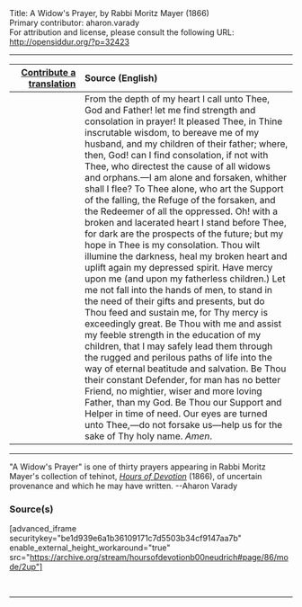<html>
<head></head>
<body>
Title: A Widow's Prayer, by Rabbi Moritz Mayer (1866)<br />
Primary contributor: aharon.varady<br />
For attribution and license, please consult the following URL: <a href="http://opensiddur.org/?p=32423">http://opensiddur.org/?p=32423</a>
<p />
<hr />

<table style="margin-left: auto;margin-right: auto;" class="draggable">
<thead><tr><th id="x" style="text-align: right;"><a href="/contributing/upload/">Contribute a translation</a></th><th style="text-align: left;">Source (English)</th></tr></thead>
<tbody>
<tr><td style="vertical-align:top;" width="25%">
<div class="liturgy"><span lang="he">

</span></div></td>
 
<td style="vertical-align:top;">
<div class="english">
From the depth of my heart I call unto Thee, God and Father! let me find strength and consolation in prayer! It pleased Thee, in Thine inscrutable wisdom, to bereave me of my husband, and my children of their father; where, then, God! can I find consolation, if not with Thee, who directest the cause of all widows and orphans.—I am alone and forsaken, whither shall I flee? To Thee alone, who art the Support of the falling, the Refuge of the forsaken, and the Redeemer of all the oppressed. Oh! with a broken and lacerated heart I stand before Thee, for dark are the prospects of the future; but my hope in Thee is my consolation. Thou wilt illumine the darkness, heal my broken heart and uplift again my depressed spirit. Have mercy upon me (and upon my fatherless children.) Let me not fall into the hands of men, to stand in the need of their gifts and presents, but do Thou feed and sustain me, for Thy mercy is exceedingly great. Be Thou with me and assist my feeble strength in the education of my children, that I may safely lead them through the rugged and perilous paths of life into the way of eternal beatitude and salvation. Be Thou their constant Defender, for man has no better Friend, no mightier, wiser and more loving Father, than my God. Be Thou our Support and Helper in time of need. Our eyes are turned unto Thee,—do not forsake us—help us for the sake of Thy holy name. <em>Amen</em>. 
</div></td></tr>
</tbody></table>

<hr />

"A Widow's Prayer" is one of thirty prayers appearing in Rabbi Moritz Mayer's collection of tehinot, <em><a href="/?p=3692">Hours of Devotion</a></em> (1866), of uncertain provenance and which he may have written. --Aharon Varady

<h3>Source(s)</h3>

[advanced_iframe securitykey="be1d939e6a1b36109171c7d5503b34cf9147aa7b" enable_external_height_workaround="true" src="https://archive.org/stream/hoursofdevotionb00neudrich#page/86/mode/2up"]

&nbsp;

<hr />

&nbsp;
</body>
</html>